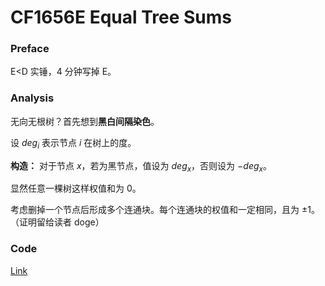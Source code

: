 # CF1656E Equal Tree Sums

### Preface

$\text{E<D}$ 实锤，$4$ 分钟写掉 $\text{E}$。

### Analysis

无向无根树？首先想到**黑白间隔染色**。

设 $deg_i$ 表示节点 $i$ 在树上的度。

**构造：** 对于节点 $x$，若为黑节点，值设为 $deg_x$，否则设为 $-deg_x$。

显然任意一棵树这样权值和为 $0$。

考虑删掉一个节点后形成多个连通块。每个连通块的权值和一定相同，且为 $\pm1$。（证明留给读者 doge）

### Code

[Link](https://codeforces.com/contest/1656/submission/150891549)